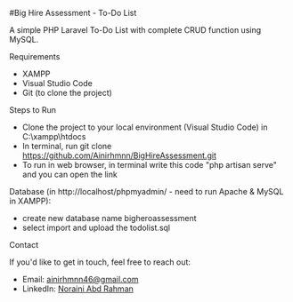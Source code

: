 #Big Hire Assessment - To-Do List

A simple PHP Laravel To-Do List with complete CRUD function using MySQL.

Requirements
- XAMPP 
- Visual Studio Code 
- Git (to clone the project)


Steps to Run 
- Clone the project to your local environment (Visual Studio Code) in C:\xampp\htdocs
- In terminal, run git clone https://github.com/Ainirhmnn/BigHireAssessment.git
- To run in web browser, in terminal write this code "php artisan serve" and you can open the link

Database (in http://localhost/phpmyadmin/ - need to run Apache & MySQL in XAMPP):
- create new database name bigheroassessment
- select import and upload the todolist.sql


Contact

If you'd like to get in touch, feel free to reach out:

- Email: ainirhmnn46@gmail.com  
- LinkedIn: [Noraini Abd Rahman](https://www.linkedin.com/in/noraini-abd-rahman-0195a621b)